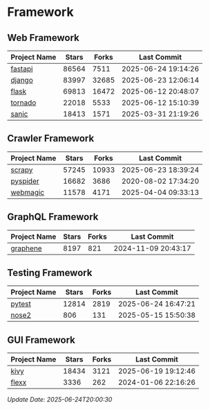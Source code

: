 # Framework

## Web Framework
| Project Name | Stars | Forks | Last Commit |
| ------------ | ----- | ----- | ----------- |
| [fastapi](https://github.com/fastapi/fastapi) | 86564 | 7511 | 2025-06-24 19:14:26 |
| [django](https://github.com/django/django) | 83997 | 32685 | 2025-06-23 12:06:14 |
| [flask](https://github.com/pallets/flask) | 69813 | 16472 | 2025-06-12 20:48:07 |
| [tornado](https://github.com/tornadoweb/tornado) | 22018 | 5533 | 2025-06-12 15:10:39 |
| [sanic](https://github.com/sanic-org/sanic) | 18413 | 1571 | 2025-03-31 21:19:26 |

## Crawler Framework
| Project Name | Stars | Forks | Last Commit |
| ------------ | ----- | ----- | ----------- |
| [scrapy](https://github.com/scrapy/scrapy) | 57245 | 10933 | 2025-06-23 18:39:24 |
| [pyspider](https://github.com/binux/pyspider) | 16682 | 3686 | 2020-08-02 17:34:20 |
| [webmagic](https://github.com/code4craft/webmagic) | 11578 | 4171 | 2025-04-04 09:33:13 |

## GraphQL Framework
| Project Name | Stars | Forks | Last Commit |
| ------------ | ----- | ----- | ----------- |
| [graphene](https://github.com/graphql-python/graphene) | 8197 | 821 | 2024-11-09 20:43:17 |

## Testing Framework
| Project Name | Stars | Forks | Last Commit |
| ------------ | ----- | ----- | ----------- |
| [pytest](https://github.com/pytest-dev/pytest) | 12814 | 2819 | 2025-06-24 16:47:21 |
| [nose2](https://github.com/nose-devs/nose2) | 806 | 131 | 2025-05-15 15:50:38 |

## GUI Framework
| Project Name | Stars | Forks | Last Commit |
| ------------ | ----- | ----- | ----------- |
| [kivy](https://github.com/kivy/kivy) | 18434 | 3121 | 2025-06-19 19:12:46 |
| [flexx](https://github.com/flexxui/flexx) | 3336 | 262 | 2024-01-06 22:16:26 |

*Update Date: 2025-06-24T20:00:30*